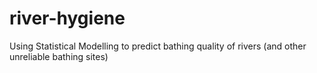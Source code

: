 # river-hygiene
Using Statistical Modelling to predict bathing quality of rivers (and other unreliable bathing sites)
